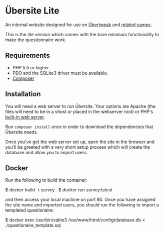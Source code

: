 # Übersite Lite

An internal website designed for use on [&Uuml;bertweak](http://ubertweak.org.au) and
[related camps](http://crutech.org.au).

This is the lite version which comes with the bare minimum functionality to make the questionnaire
work.

## Requirements

* PHP 5.5 or higher.
* PDO and the SQLite3 driver must be available.
* [Composer](https://getcomposer.org/download/)

## Installation

You will need a web server to run Übersite. Your options are Apache (the files will need to be in a
vhost or placed in the webserver root) or PHP's
[built-in web server](http://php.net/manual/en/features.commandline.webserver.php).

Run `composer install` once in order to download the dependencies that Übersite needs.

Once you've got the web server set up, open the site in the browser and you'll be greeted with a
very short setup process which will create the database and allow you to import users.


## Docker

Run the following to build the container:

  $ docker build -t survey .
  $ docker run survey:latest

and then access your local machine on port 80. Once you have assigned the site name and imported
users, you should run the following to import a templated questionaire:

  $ docker exec <containername> /usr/bin/sqlite3 /var/www/html/config/database.db < ./questionaire_template.sql


